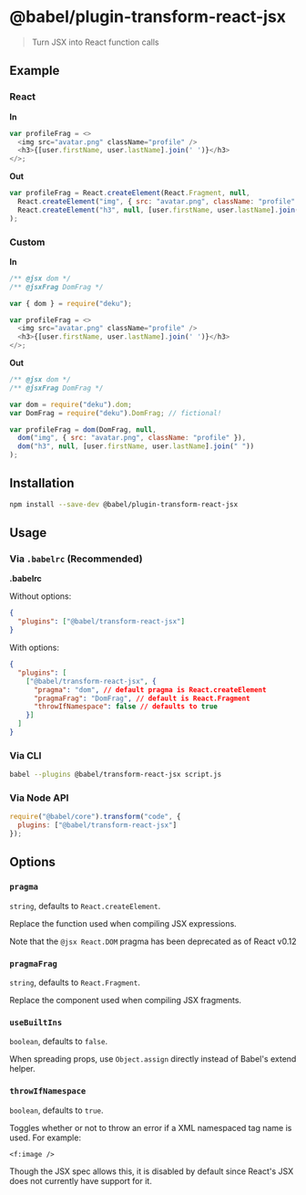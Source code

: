 # @babel/plugin-transform-react-jsx

> Turn JSX into React function calls

## Example

### React

**In**

```javascript
var profileFrag = <>
  <img src="avatar.png" className="profile" />
  <h3>{[user.firstName, user.lastName].join(' ')}</h3>
</>;
```

**Out**

```javascript
var profileFrag = React.createElement(React.Fragment, null,
  React.createElement("img", { src: "avatar.png", className: "profile" }),
  React.createElement("h3", null, [user.firstName, user.lastName].join(" "))
);
```

### Custom

**In**

```javascript
/** @jsx dom */
/** @jsxFrag DomFrag */

var { dom } = require("deku");

var profileFrag = <>
  <img src="avatar.png" className="profile" />
  <h3>{[user.firstName, user.lastName].join(' ')}</h3>
</>;
```

**Out**

```javascript
/** @jsx dom */
/** @jsxFrag DomFrag */

var dom = require("deku").dom;
var DomFrag = require("deku").DomFrag; // fictional!

var profileFrag = dom(DomFrag, null,
  dom("img", { src: "avatar.png", className: "profile" }),
  dom("h3", null, [user.firstName, user.lastName].join(" "))
);
```

## Installation

```sh
npm install --save-dev @babel/plugin-transform-react-jsx
```

## Usage

### Via `.babelrc` (Recommended)

**.babelrc**

Without options:

```json
{
  "plugins": ["@babel/transform-react-jsx"]
}
```

With options:

```json
{
  "plugins": [
    ["@babel/transform-react-jsx", {
      "pragma": "dom", // default pragma is React.createElement
      "pragmaFrag": "DomFrag", // default is React.Fragment
      "throwIfNamespace": false // defaults to true
    }]
  ]
}
```

### Via CLI

```sh
babel --plugins @babel/transform-react-jsx script.js
```

### Via Node API

```javascript
require("@babel/core").transform("code", {
  plugins: ["@babel/transform-react-jsx"]
});
```

## Options

### `pragma`

`string`, defaults to `React.createElement`.

Replace the function used when compiling JSX expressions.

Note that the `@jsx React.DOM` pragma has been deprecated as of React v0.12

### `pragmaFrag`

`string`, defaults to `React.Fragment`.

Replace the component used when compiling JSX fragments.

### `useBuiltIns`

`boolean`, defaults to `false`.

When spreading props, use `Object.assign` directly instead of Babel's extend helper.

### `throwIfNamespace`

`boolean`, defaults to `true`.

Toggles whether or not to throw an error if a XML namespaced tag name is used. For example:

    <f:image />

Though the JSX spec allows this, it is disabled by default since React's JSX does not currently have support for it.
